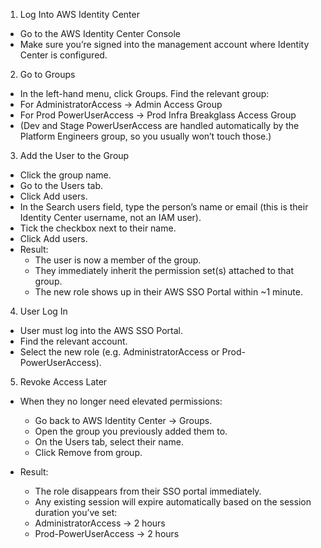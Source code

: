 1. Log Into AWS Identity Center

* Go to the AWS Identity Center Console
* Make sure you’re signed into the management account where Identity Center is configured.

2. Go to Groups

* In the left-hand menu, click Groups.
Find the relevant group:
* For AdministratorAccess → Admin Access Group
* For Prod PowerUserAccess → Prod Infra Breakglass Access Group
* (Dev and Stage PowerUserAccess are handled automatically by the Platform Engineers group, so you usually won’t touch those.)

3. Add the User to the Group

* Click the group name.
* Go to the Users tab.
* Click Add users.
* In the Search users field, type the person’s name or email (this is their Identity Center username, not an IAM user).
* Tick the checkbox next to their name.
* Click Add users.
* Result:
    * The user is now a member of the group.
    * They immediately inherit the permission set(s) attached to that group.
    * The new role shows up in their AWS SSO Portal within ~1 minute.

4. User Log In

* User must log into the AWS SSO Portal.
* Find the relevant account.
* Select the new role (e.g. AdministratorAccess or Prod-PowerUserAccess).

5. Revoke Access Later

* When they no longer need elevated permissions:
    * Go back to AWS Identity Center → Groups.
    * Open the group you previously added them to.
    * On the Users tab, select their name.
    * Click Remove from group.

* Result:
    * The role disappears from their SSO portal immediately.
    * Any existing session will expire automatically based on the session duration you’ve set:
    * AdministratorAccess → 2 hours
    * Prod-PowerUserAccess → 2 hours